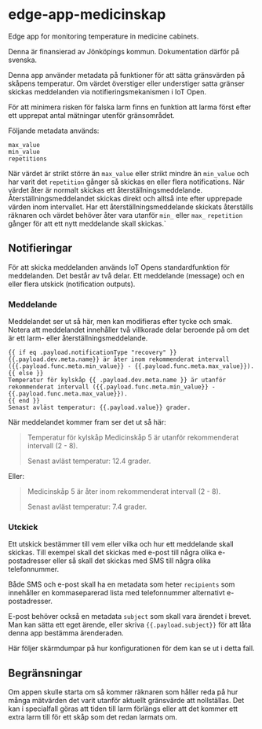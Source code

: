 # edge-app-medicinskap
Edge app for monitoring temperature in medicine cabinets.

Denna är finansierad av Jönköpings kommun. Dokumentation därför på svenska.

Denna app använder metadata på funktioner för att sätta gränsvärden på skåpens temperatur. Om värdet överstiger eller understiger satta gränser skickas meddelanden via notifieringsmekanismen i IoT Open.

För att minimera risken för falska larm finns en funktion att larma först efter ett upprepat antal mätningar utenför gränsområdet. 

Följande metadata används:

```
max_value
min_value
repetitions 
```
När värdet är strikt större än `max_value` eller strikt mindre än `min_value` och har varit det `repetition` gånger så skickas en eller flera notifications. När värdet åter är normalt skickas ett återställningsmeddelande. Återställningsmeddelandet skickas direkt och alltså inte efter upprepade värden inom intervallet. Har ett återställningsmeddelande skickats återställs räknaren och värdet behöver åter vara utanför `min_` eller `max_` `repetition` gånger för att ett nytt meddelande skall skickas.`

## Notifieringar

För att skicka meddelanden används IoT Opens standardfunktion för meddelanden. Det består av två delar. Ett meddelande (message) och en eller flera utskick (notification outputs).

### Meddelande

Meddelandet ser ut så här, men kan modifieras efter tycke och smak. Notera att meddelandet innehåller två villkorade delar beroende på om det är ett larm- eller återställningsmeddelande.

```
{{ if eq .payload.notificationType "recovery" }}
{{.payload.dev.meta.name}} är åter inom rekommenderat intervall ({{.payload.func.meta.min_value}} - {{.payload.func.meta.max_value}}).
{{ else }}
Temperatur för kylskåp {{ .payload.dev.meta.name }} är utanför rekommenderat intervall ({{.payload.func.meta.min_value}} - {{.payload.func.meta.max_value}}). 
{{ end }}
Senast avläst temperatur: {{.payload.value}} grader.
```

När meddelandet kommer fram ser det ut så här:
 
> Temperatur för kylskåp Medicinskåp 5 är utanför rekommenderat intervall (2 - 8). 
>
> Senast avläst temperatur: 12.4 grader.

Eller:

> Medicinskåp 5 är åter inom rekommenderat intervall (2 - 8). 
>
> Senast avläst temperatur: 7.4 grader.

### Utckick

Ett utskick bestämmer till vem eller vilka och hur ett meddelande skall skickas. Till exempel skall det skickas med e-post till några olika e-postadresser eller så skall det skickas med SMS till några olika telefonnummer.

Både SMS och e-post skall ha en metadata som heter `recipients` som innehåller en kommaseparerad lista med telefonnummer alternativt e-postadresser.

E-post behöver också en metadata `subject` som skall vara ärendet i brevet. Man kan sätta ett eget ärende, eller skriva `{{.payload.subject}}` för att låta denna app bestämma ärenderaden.

Här följer skärmdumpar på hur konfigurationen för dem kan se ut i detta fall.


## Begränsningar

Om appen skulle starta om så kommer räknaren som håller reda på hur många mätvärden det varit utanför aktuellt gränsvärde att nollställas. Det kan i specialfall göras att tiden till larm förlängs eller att det kommer ett extra larm till för ett skåp som det redan larmats om.
